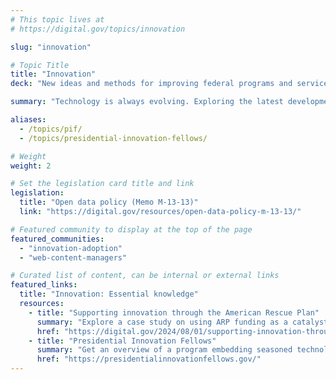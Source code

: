 ```yaml
---
# This topic lives at
# https://digital.gov/topics/innovation

slug: "innovation"

# Topic Title
title: "Innovation"
deck: "New ideas and methods for improving federal programs and services"

summary: "Technology is always evolving. Exploring the latest developments and trends in digital service delivery helps practitioners find new ways to create outstanding digital experiences for users."

aliases:
  - /topics/pif/
  - /topics/presidential-innovation-fellows/

# Weight
weight: 2

# Set the legislation card title and link
legislation:
  title: "Open data policy (Memo M-13-13)"
  link: "https://digital.gov/resources/open-data-policy-m-13-13/"

# Featured community to display at the top of the page
featured_communities:
  - "innovation-adoption"
  - "web-content-managers"

# Curated list of content, can be internal or external links
featured_links:
  title: "Innovation: Essential knowledge"
  resources: 
    - title: "Supporting innovation through the American Rescue Plan"
      summary: "Explore a case study on using ARP funding as a catalyst for long-term resilience"
      href: "https://digital.gov/2024/08/01/supporting-innovation-through-the-american-rescue-plan/"
    - title: "Presidential Innovation Fellows"
      summary: "Get an overview of a program embedding seasoned technologists and innovators within federal agencies."
      href: "https://presidentialinnovationfellows.gov/"
---
```

